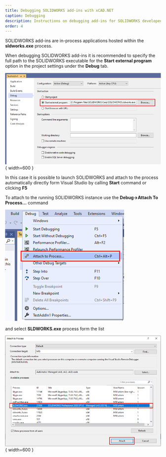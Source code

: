 ```yaml
---
title: Debugging SOLIDWORKS add-ins with xCAD.NET
caption: Debugging
description: Instructions on debugging add-ins for SOLIDWORKS developed using xCAD.NET
order: 4
---
```

SOLIDWORKS add-ins are in-process applications hosted within the **sldworks.exe** process.

When debugging SOLIDWORKS add-ins it is recommended to specify the full path to the SOLIDWORKS executable for the **Start external program** option in the project settings under the **Debug** tab.

![Setting path to SOLIDWORKS as external program](start-externel-process.png){ width=600 }

In this case it is possible to launch SOLIDWORKS and attach to the process automatically directly form Visual Studio by calling **Start** command or clicking **F5**

To attach to the running SOLIDWORKS instance use the **Debug->Attach To Process...** command

![Attach to running process](attach-to-process.png)

and select **SLDWORKS.exe** process form the list

![Attaching to SLDWORKS.exe process](sldworks-process.png){ width=600 }